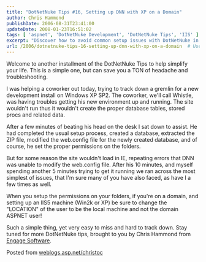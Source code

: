 ```yaml
---
title: "DotNetNuke Tips #16, Setting up DNN with XP on a Domain"
author: Chris Hammond
publishDate: 2006-08-31T23:41:00
updateDate: 2008-01-23T16:51:02
tags: [ 'aspnet', 'DotNetNuke Development', 'DotNetNuke Tips', 'IIS' ]
excerpt: "Discover how to avoid common setup issues with DotNetNuke in our latest blog post. Save time and headaches by setting folder permissions correctly!"
url: /2006/dotnetnuke-tips-16-setting-up-dnn-with-xp-on-a-domain  # Use the generated URL with year
---
```

<p>Welcome to another installment of the DotNetNuke Tips to help simplify your life. This is a simple one, but can save you a TON of headache and troubleshooting.</p><p>I was helping a coworker out today, trying to track down a gremlin for a new development install on Windows XP SP2. The coworker, we&#39;ll call Whistle, was having troubles getting his new environment up and running. The site wouldn&#39;t run thus it wouldn&#39;t create the proper database tables, stored procs and related data.</p><p>After a few minutes of beating his head on the desk&nbsp;I sat down to assist. He had completed&nbsp;the usual setup process, created a database, extracted the ZIP file, modified the web.config file for the newly created database, and of course, he set the proper permissions on the folders.</p><p>But for some reason the site wouldn&#39;t load in IE, repeating errors that DNN was unable to modify the web.config file. After his&nbsp;10 minutes, and myself spending another 5 minutes trying to get it running we ran across the most simplest of issues, that I&#39;m sure many of you have also faced, as have I a few times as well.</p><p>When you setup the permissions on your folders, if you&#39;re on a domain, and setting up an IIS5 machine (Win2k or XP) be sure to change the &quot;LOCATION&quot; of the user to be the local machine and not the domain ASPNET user!</p><p>Such a simple thing, yet very easy to miss and hard to track down. Stay tuned for more DotNetNuke tips, brought to you by Chris Hammond from <a href="https://www.engagesoftware.net/" target="_blank">Engage Software</a>.</p> Posted from <A href="https://weblogs.asp.net/christoc/">weblogs.asp.net/christoc</a>

